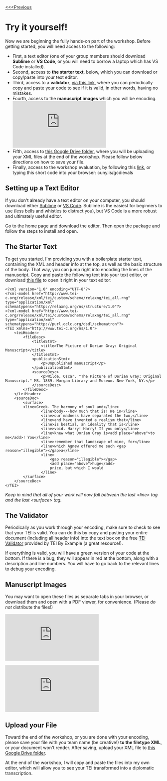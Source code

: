 [<<<Previous  ](elements.md)

# Try it yourself!

Now we are beginning the fully hands-on part of the workshop. Before getting started, you will need access to the following: 
- First, a text editor (one of your group members should download **Sublime** or **VS Code**, or you will need to borrow a laptop which has VS Code installed).
- Second, access to **the starter text**, below, which you can download or copy/paste into your text editor. 
- Third, access to a **validator**, [via this link](https://teibyexample.org/xquery/TBEvalidator.xq), where you can periodically copy and paste your code to see if it is valid, in other words, having no mistakes.
- Fourth, access to the **manuscript images** which you will be encoding.
    ![Image of First Manuscript Page](https://github.com/gofilipa/tei_workshop/blob/master/dorian_gray/podg_ms_20.pdf)
- Fifth, access to [this Google Drive folder](https://drive.google.com/drive/folders/1Ifr3Y2SD8ktr-7_07CwgnMN-5NJrQsQJ?usp=sharing), where you will be uploading your XML files at the end of the workshop. Please follow below directions on how to save your file.
- Finally, access to the workshop evaluation, by following this [link](http://cuny.is/gcdievals), or typing this short code into your browser: cuny.is/gcdievals

## Setting up a Text Editor

If you don't already have a text editor on your computer, you should download either [Sublime](https://www.sublimetext.com/) or [VS Code](https://code.visualstudio.com/download). Sublime is the easiest for beginners to use (less bells and whistles to distract you), but VS Code is a more robust and ultimately useful editor. 

Go to the home page and download the editor. Then open the package and follow the steps to install and open. 

## The Starter Text

To get you started, I'm providing you with a boilerplate starter text, containing the XML and header info at the top, as well as the basic structure of the body. That way, you can jump right into encoding the lines of the manuscript. Copy and paste the following text into your text editor, or download [this file](https://github.com/gofilipa/tei_workshop/blob/master/dorian_gray/starter_text.xml) to open it right in your text editor:

    <?xml version="1.0" encoding="UTF-8"?>
    <?xml-model href="http://www.tei-c.org/release/xml/tei/custom/schema/relaxng/tei_all.rng" type="application/xml" schematypens="http://relaxng.org/ns/structure/1.0"?>
    <?xml-model href="http://www.tei-c.org/release/xml/tei/custom/schema/relaxng/tei_all.rng" type="application/xml"
    schematypens="http://purl.oclc.org/dsdl/schematron"?>
    <TEI xmlns="http://www.tei-c.org/ns/1.0">
        <teiHeader>
            <fileDesc>
                <titleStmt>
                    <title>The Picture of Dorian Gray: Original Manuscript</title>
                </titleStmt>
                <publicationStmt>
                    <p>Unpublished manuscript</p>
                </publicationStmt>
                <sourceDesc>
                    <p>Wilde, Oscar. "The Picture of Dorian Gray: Original Manuscript." MS. 1889. Morgan Library and Museum. New York, NY.</p>
                </sourceDesc>
            </fileDesc>
        </teiHeader>
        <sourceDoc>
            <surface>
            <line>Greek. The harmony of soul and</line>
                    <line>body---how much that is! We in</line>
                    <line>our madness have separated the two,</line>
                    <line>and have invented a realism that</line>
                    <line>is bestial, an ideality that is</line>
                    <line>void. Harry! Harry! If you only</line>
                    <line>knew what Dorian Gray is<add place="above">to me</add>! You</line>
                    <line>remember that landscape of mine, for</line>
                    <line>which Agnew offered me such <gap reason="illegible"></gap>a</line>
                    <line>
                        <gap reason="illegible"></gap>
                        <add place="above">huge</add>
                        price, but which I would
                    </line>
            </surface>
        </sourceDoc>
    </TEI>

*Keep in mind that all of your work will now fall between the last &lt;line> tag and the last &lt;surface> tag.*

## The Validator

Periodically as you work through your encoding, make sure to check to see that your TEI is valid. You can do this by copy and pasting your entire document (including all header info) into the text box on the free [TEI Validator](https://teibyexample.org/xquery/TBEvalidator.xq) provided by TEI By Example (a great resource!). 

If everything is valid, you will have a green version of your code at the bottom. If there is a bug, they will appear in red at the bottom, along with a description and line numbers. You will have to go back to the relevant lines to debug your encoding.

## Manuscript Images

You may want to open these files as separate tabs in your browser, or download them and open with a PDF viewer, for convenience. (Please *do not* distribute the files!)

![Image of First Manuscript Page](https://github.com/gofilipa/tei_workshop/blob/master/dorian_gray/podg_ms_20.pdf)

![Image of Second Manuscript Page](https://github.com/gofilipa/tei_workshop/blob/master/dorian_gray/podg_ms_21.pdf)

## Upload your File

Toward the end of the workshop, or you are done with your encoding, please save your file with you team name (be creative!) **to the filetype XML**, or your document won't render. After saving, upload your XML file to [this Google Drive folder](https://drive.google.com/drive/folders/1Ifr3Y2SD8ktr-7_07CwgnMN-5NJrQsQJ?usp=sharing). 

At the end of the workshop, I will copy and paste the files into my own editor, which will allow you to see your TEI transformed into a diplomatic transcription. 
